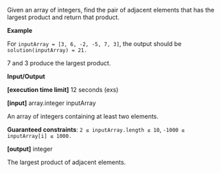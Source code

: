 Given an array of integers, find the pair of adjacent elements that has the largest product and return that product.

**Example**

For `inputArray = [3, 6, -2, -5, 7, 3]`, the output should be
`solution(inputArray) = 21.`

7 and 3 produce the largest product.

**Input/Output**

**[execution time limit]** 12 seconds (exs)

**[input]** array.integer inputArray

An array of integers containing at least two elements.

**Guaranteed constraints**:
`2 ≤ inputArray.length ≤ 10`,
`-1000 ≤ inputArray[i] ≤ 1000.`

**[output]** integer

The largest product of adjacent elements.

